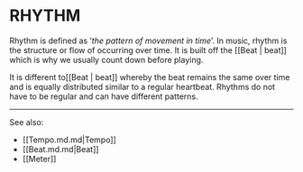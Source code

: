 # RHYTHM

Rhythm is defined as ‘*the pattern of movement in time*’. In music, rhythm is the structure or flow of occurring over time. It is built off the [[Beat | beat]] which is why we usually count down before playing.

It is different to[[Beat | beat]] whereby the beat remains the same over time and is equally distributed similar to a regular heartbeat. Rhythms do not have to be regular and can have different patterns. 

---
See also:

- [[Tempo.md.md|Tempo]]
- [[Beat.md.md|Beat]]
- [[Meter]]






